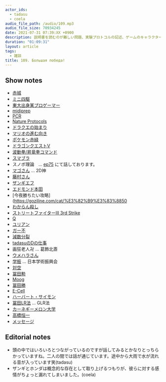 ```yaml
---
actor_ids:
  - tadasu
  - coela
audio_file_path: /audio/109.mp3
audio_file_size: 70934245
date: 2021-07-31 07:39:XX +0900
description: 説明書を読むのが難しい問題、実験プロトコルの記述、ゲームのキャラクターセレクトと実験テーマ選定の類似性について話しました。
duration: "01:09:31"
layout: article
tags:
  - 雑談
title: 109. Большая победа! 
---
```


## Show notes
- [赤城](https://ja.wikipedia.org/wiki/%E8%B5%A4%E5%9F%8E_(%E7%A9%BA%E6%AF%8D))
- [ミニ四駆](https://www.tamiya.com/japan/mini4wd/index.html)
- [東大出身某プロゲーマー](https://ja.wikipedia.org/wiki/%E3%81%A8%E3%81%8D%E3%81%A9)
- [midiprep](https://www.thermofisher.com/us/en/home/life-science/dna-rna-purification-analysis/plasmid-isolation/plasmid-dna-midiprep.html)
- [PCR](https://en.wikipedia.org/wiki/Polymerase_chain_reaction)
- [Nature Protocols](https://www.nature.com/nprot/)
- [ドラクエの始まり](https://news.denfaminicogamer.jp/column03/game-gatari02)
- [マリオの進む向き](https://www.gizmodo.jp/2016/12/why-mario-run-left-to-right.html)
- [ポケモン赤緑](https://ja.wikipedia.org/wiki/%E3%83%9D%E3%82%B1%E3%83%83%E3%83%88%E3%83%A2%E3%83%B3%E3%82%B9%E3%82%BF%E3%83%BC_%E8%B5%A4%E3%83%BB%E7%B7%91)
- [ドラゴンクエストV](https://ja.wikipedia.org/wiki/%E3%83%89%E3%83%A9%E3%82%B4%E3%83%B3%E3%82%AF%E3%82%A8%E3%82%B9%E3%83%88V_%E5%A4%A9%E7%A9%BA%E3%81%AE%E8%8A%B1%E5%AB%81)
- [波動拳/昇竜拳コマンド](https://games.app-liv.jp/archives/443360)
- [スマブラ](https://www.smashbros.com/ja_JP/)
- スノボ理論　... [ep75](https://researchat.fm/episode/75) にて話しております。
- [マゴさん](http://fgamers.saikyou.biz/?%E3%83%9E%E3%82%B4) ... 2D神
- [藤村さん](http://fgamers.saikyou.biz/?%E8%97%A4%E6%9D%91)
- [ザンギエフ](https://ja.wikipedia.org/wiki/%E3%82%B6%E3%83%B3%E3%82%AE%E3%82%A8%E3%83%95)
- [エドモンド本田](https://ja.wikipedia.org/wiki/%E3%82%A8%E3%83%89%E3%83%A2%E3%83%B3%E3%83%89%E6%9C%AC%E7%94%B0)
- [今夜勝ちたい攻略](https://goziline.com/cat/%E3%82%B9%E3%83%8850
- [わからん殺し](https://kakuge.com/wiki/pages/%E5%88%86%E3%81%8B%E3%82%89%E3%82%93%E6%AE%BA%E3%81%97)
- [ストリートファイターIII 3rd Strike](https://en.wikipedia.org/wiki/Street_Fighter_III:_3rd_Strike)
- [Q](https://streetfighter.fandom.com/wiki/Q)
- [ユリアン](https://game.capcom.com/cfn/sfv/character/urien)
- [ガー不](https://w.atwiki.jp/ssf4/pages/3805.html)
- [減数分裂](https://ja.wikipedia.org/wiki/%E6%B8%9B%E6%95%B0%E5%88%86%E8%A3%82)
- [tadasuのDの仕事](http://first.lifesciencedb.jp/archives/16866)
- 画狂老人卍 ... 葛飾北斎
- [ウメハラさん](https://ja.wikipedia.org/wiki/%E6%A2%85%E5%8E%9F%E5%A4%A7%E5%90%BE)
- [学振](https://www.jsps.go.jp/j-pd/) ... 日本学術振興会
- [対空](https://kakuge.com/wiki/pages/%E5%AF%BE%E7%A9%BA)
- [冨田勲](https://ja.wikipedia.org/wiki/%E5%86%A8%E7%94%B0%E5%8B%B2)
- [Moog](https://ja.wikipedia.org/wiki/%E3%83%A2%E3%83%BC%E3%82%B0%E3%83%BB%E3%82%B7%E3%83%B3%E3%82%BB%E3%82%B5%E3%82%A4%E3%82%B6%E3%83%BC)
- [冨田勝](https://ja.wikipedia.org/wiki/%E5%86%A8%E7%94%B0%E5%8B%9D)
- [E-Cell](https://www.e-cell.org/)
- [ハーバート・サイモン](https://ja.wikipedia.org/wiki/%E3%83%8F%E3%83%BC%E3%83%90%E3%83%BC%E3%83%88%E3%83%BB%E3%82%B5%E3%82%A4%E3%83%A2%E3%83%B3)
- [冨田LR法](https://ja.wikipedia.org/wiki/GLR%E6%B3%95) ... GLR法
- [カーネギーメロン大学](https://ja.wikipedia.org/wiki/%E3%82%AB%E3%83%BC%E3%83%8D%E3%82%AE%E3%83%BC%E3%83%A1%E3%83%AD%E3%83%B3%E5%A4%A7%E5%AD%A6)
- [高橋恒一](http://www.qbic.riken.jp/japanese/research/outline/lab-11.html)
- [メッセージ](https://www.amazon.co.jp/dp/B073XVZFKK/?tag=researchatf04-22)

## Editorial notes
- 頭の中ではいろいろとつながっているのですが話してみるとかなりとっちらかっていますね。二人の間では話が通じています。途中から大雨で水が流れる音が入っています笑(tadasu)
- ザンギとホンダは概念的な存在として取り上げるつもりが、彼らに対する感情がちょっと漏れてしまいました。(coela)

